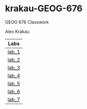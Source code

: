 # krakau-GEOG-676
GEOG 676 Classwork

Alex Krakau


|   Labs    |
|-----------|
|[lab_1](Lab_1/README.md)|
|[lab_2](Week_2/Lab_2/README.md)|
|[lab_3](Week_3/Lab_3/README.md)|
|[lab_4](Week_4/Lab_4/README.md)|
|[lab_5](Week_5/Lab_5/README.md)|
|[lab_6](Week_6/Lab_6/README.md)|
|[lab_7](Week_7/Lab_7/README.md)|
